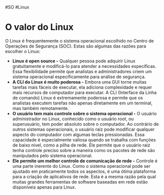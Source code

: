 #SO #Linux 

# O valor do Linux

O Linux é frequentemente o sistema operacional escolhido no Centro de Operações de Segurança (SOC). Estas são algumas das razões para escolher o Linux:

- **Linux é open source -** Qualquer pessoa pode adquirir Linux gratuitamente e modificá-lo para atender a necessidades específicas. Essa flexibilidade permite que analistas e administradores criem um sistema operacional especificamente para análise de segurança.
- **A CLI do Linux é muito poderosa -** Embora uma GUI torne muitas tarefas mais fáceis de executar, ela adiciona complexidade e requer mais recursos de computador para executar. A CLI (Interface da Linha de comando) Linux é extremamente poderosa e permite que os analistas executem tarefas não apenas diretamente em um terminal, mas também remotamente.
- **O usuário tem mais controle sobre o sistema operacional -** O usuário administrador no Linux, conhecido como o usuário root, ou superusuário, tem poder absoluto sobre o computador. Ao contrário de outros sistemas operacionais, o usuário raiz pode modificar qualquer aspecto do computador com algumas teclas pressionadas. Essa capacidade é especialmente valiosa quando se trabalha com funções de baixo nível, como a pilha de rede. Ele permite que o usuário raiz tenha controle preciso sobre a maneira como os pacotes de rede são manipulados pelo sistema operacional.
- **Ele permite um melhor controle de comunicação de rede -** Controle é uma parte inerente do Linux. Como o sistema operacional pode ser ajustado em praticamente todos os aspectos, é uma ótima plataforma para a criação de aplicativos de rede. Esta é a mesma razão pela qual muitas grandes ferramentas de software baseadas em rede estão disponíveis apenas para Linux.






























